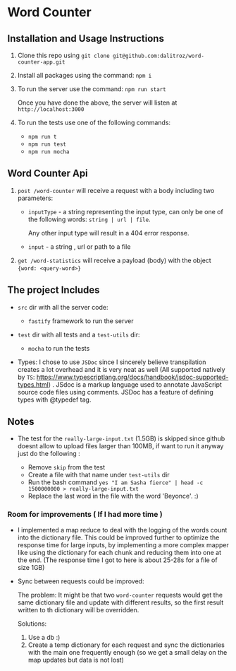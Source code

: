# Word Counter


## Installation and Usage Instructions
1. Clone this repo using `git clone git@github.com:dalitroz/word-counter-app.git`
2. Install all packages using the command: `npm i`
3. To run the server use the command: `npm run start`

    Once you have done the above, the server will listen at `http://localhost:3000`
4. To run the tests use one of the following commands:
    * `npm run t` 
    * `npm run test`
    * `npm run mocha` 

## Word Counter Api 

1. `post /word-counter` will receive a request with a body including two parameters:
    *   `inputType` - a string representing the input type, can only be one of the following words: `string | url | file`.
        
         Any other input type will result in a 404 error response.
    * `input` - a string , url or path to a file
2. `get /word-statistics` will receive a payload (body) with the object `{word: <query-word>}`


## The project Includes  
* `src` dir with all the server code:
    * `fastify` framework to run the server 
* `test` dir with all tests and a `test-utils` dir: 
    * `mocha` to run the tests

* Types: I chose to use `JSDoc` since I sincerely believe transpilation creates a lot overhead and it is very neat as well (All supported natively by `TS`: https://www.typescriptlang.org/docs/handbook/jsdoc-supported-types.html) . 
    JSdoc is a markup language used to annotate JavaScript source code files using comments.
    JSDoc has a feature of defining types with @typedef tag. 


## Notes

* The test for the `really-large-input.txt` (1.5GB) is skipped since github doesnt allow to upload files larger than 100MB, if want to run it anyway just do the following :

   * Remove `skip` from the test 
   * Create a file with that name under `test-utils` dir
   * Run the bash command `yes "I am Sasha fierce" | head -c 1500000000 > really-large-input.txt` 
   * Replace the last word  in the file with the word 'Beyonce'. :) 

### Room for improvements ( If I had more time )
* I implemented a map reduce to deal with the logging of the words count into the dictionary file. This could be improved further to optimize the response time for large inputs, by implementing a more complex mapper like using the dictionary for each chunk and reducing them into one at the end. (The response time I got to here is about 25-28s for a file of size 1GB)
* Sync between requests could be improved:
    
    The problem:
    It might be that two `word-counter` requests would get the same dictionary file and update with different results, so the first result written to th dictionary will be overridden.
    
    Solutions:
    1. Use a db :) 
    2. Create a temp dictionary for each request and sync the dictionaries with the main one frequently enough (so we get a small delay on the map updates but data is not lost)  

